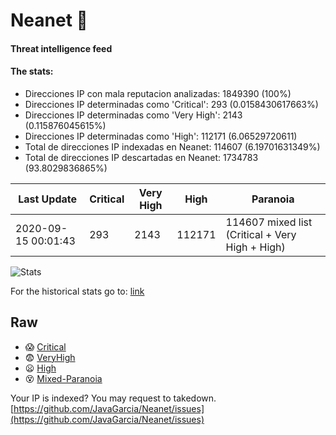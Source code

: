 # Neanet :hocho:
#### Threat intelligence feed
#### The stats:

- Direcciones IP con mala reputacion analizadas: 1849390 (100%)
- Direcciones IP determinadas como 'Critical':  293 (0.0158430617663%)
- Direcciones IP determinadas como 'Very High':  2143 (0.115876045615%)
- Direcciones IP determinadas como 'High':  112171 (6.06529720611)
- Total de direcciones IP indexadas en Neanet:  114607 (6.19701631349%)
- Total de direcciones IP descartadas en Neanet:  1734783 (93.8029836865%)

| Last Update | Critical | Very High | High | Paranoia |
| --- | --- | --- | --- | --- |
| 2020-09-15 00:01:43 | 293 | 2143 | 112171 | 114607 mixed list (Critical + Very High + High)|

![Stats](https://docs.google.com/spreadsheets/d/e/2PACX-1vSnaNMIXVabIpDJjufMlzH7poXnshF3mgd8Is1g9ytUEzVsP5my4Trn8f-xkoLLQ38xpL3HtmUexLo6/pubchart?oid=501124687&format=image)

For the historical stats go to: [link](/stats.csv)
## Raw
- :scream: [Critical](https://raw.githubusercontent.com/JavaGarcia/Neanet/master/blacklists/neanet_critical.txt)
- :fearful: [VeryHigh](https://raw.githubusercontent.com/JavaGarcia/Neanet/master/blacklists/neanet_veryHigh.txtt)
- :frowning: [High](https://raw.githubusercontent.com/JavaGarcia/Neanet/master/blacklists/neanet_high.txt)
- :dizzy_face: [Mixed-Paranoia](https://raw.githubusercontent.com/JavaGarcia/Neanet/master/blacklists/neanet_all.txt)


Your IP is indexed? You may request to takedown. [https://github.com/JavaGarcia/Neanet/issues](https://github.com/JavaGarcia/Neanet/issues)

























































































































































































































































































































































































































































































































































































































































































































































































































